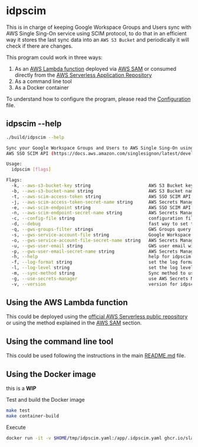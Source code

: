 # idpscim

This is in charge of keeping Google Workspace Groups and Users sync with AWS Single Sing-On service using SCIM protocol, to do that in an efficient way it stores the last sync data into an `AWS S3 Bucket` and periodically it will check if there are changes.

This program could work in three ways:

1. As an [AWS Lambda function](https://aws.amazon.com/lambda/?nc1=h_ls) deployed via [AWS SAM](https://aws.amazon.com/serverless/sam/) or consumed directly from the [AWS Serverless Application Repository](https://aws.amazon.com/serverless/serverlessrepo/?nc1=h_ls)
2. As a command line tool
3. As a Docker container

To understand how to configure the program, please read the [Configuration](Configuration.md) file.

## idpscim --help

```bash
./build/idpscim --help

Sync your Google Workspace Groups and Users to AWS Single Sing-On using
AWS SSO SCIM API (https://docs.aws.amazon.com/singlesignon/latest/developerguide/what-is-scim.html).

Usage:
  idpscim [flags]

Flags:
  -k, --aws-s3-bucket-key string                      AWS S3 Bucket key to store the state (default "state.json")
  -b, --aws-s3-bucket-name string                     AWS S3 Bucket name to store the state
  -t, --aws-scim-access-token string                  AWS SSO SCIM API Access Token
  -j, --aws-scim-access-token-secret-name string      AWS Secrets Manager secret name for AWS SSO SCIM API Access Token (default "IDPSCIM_SCIMAccessToken")
  -e, --aws-scim-endpoint string                      AWS SSO SCIM API Endpoint
  -n, --aws-scim-endpoint-secret-name string          AWS Secrets Manager secret name for AWS SSO SCIM API Endpoint (default "IDPSCIM_SCIMEndpoint")
  -c, --config-file string                            configuration file (default ".idpscim.yaml")
  -d, --debug                                         fast way to set the log-level to debug
  -q, --gws-groups-filter strings                     GWS Groups query parameter, example: --gws-groups-filter 'name:Admin* email:admin*' --gws-groups-filter 'name:Power* email:power*'
  -s, --gws-service-account-file string               Google Workspace service account file (default "credentials.json")
  -o, --gws-service-account-file-secret-name string   AWS Secrets Manager secret name for Google Workspace service account file (default "IDPSCIM_GWSServiceAccountFile")
  -u, --gws-user-email string                         GWS user email with allowed access to the Google Workspace Service Account
  -p, --gws-user-email-secret-name string             AWS Secrets Manager secret name for GWS user email with allowed access to the Google Workspace Service Account (default "IDPSCIM_GWSUserEmail")
  -h, --help                                          help for idpscim
  -f, --log-format string                             set the log format (default "text")
  -l, --log-level string                              set the log level [panic|fatal|error|warn|info|debug|trace] (default "info")
  -m, --sync-method string                            Sync method to use [groups] (default "groups")
  -g, --use-secrets-manager                           use AWS Secrets Manager content or not
  -v, --version                                       version for idpscim
```

## Using the AWS Lambda function

This could be deployed using the [official AWS Serverless public repository]() or using the method explained in the [AWS SAM](docs/AWS-SAM.md) section.

## Using the command line tool

This could be used following the instructions in the main [README.md](docs/README.md) file.

## Using the Docker image

this is a __WIP__

Test and build the Docker image

```bash
make test
make container-build
```

Execute

```bash
docker run -it -v $HOME/tmp/idpscim.yaml:/app/.idpscim.yaml ghcr.io/slashdevops/idp-scim-sync-linux-arm64v8 idpscim --debug
```

